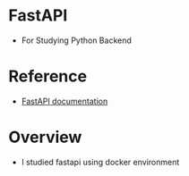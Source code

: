 # FastAPI
- For Studying Python Backend

# Reference
- [FastAPI documentation](https://fastapi.tiangolo.com/ko/)

# Overview
- I studied fastapi using docker environment
